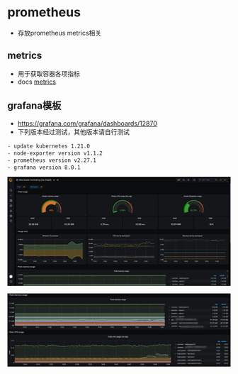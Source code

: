 # prometheus
- 存放prometheus  metrics相关

## metrics
- 用于获取容器各项指标
- docs [metrics](https://github.com/chaiyd/kubernetes/blob/master/install-kubernetes/README.md#metrics)

## grafana模板
- https://grafana.com/grafana/dashboards/12870
- 下列版本经过测试，其他版本请自行测试
```
- update kubernetes 1.21.0
- node-exporter version v1.1.2
- prometheus version v2.27.1
- grafana version 8.0.1
```

![grafana-1](https://github.com/chaiyd/images/blob/main/grafana/grafana-1.png?raw=true)

![grafana-2](https://github.com/chaiyd/images/blob/main/grafana/grafana-2.png?raw=true)

